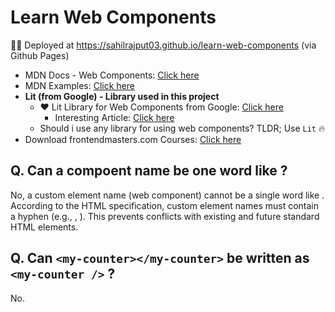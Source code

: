 # Learn Web Components

🚀🚀 Deployed at https://sahilrajput03.github.io/learn-web-components (via Github Pages)

- MDN Docs - Web Components: [Click here](https://developer.mozilla.org/en-US/docs/Web/API/Web_components)
- MDN Examples: [Click here](https://github.com/mdn/web-components-examples)
- **Lit (from Google) - Library used in this project**
  - ❤️ Lit Library for Web Components from Google: [Click here](https://lit.dev/docs/getting-started/)
    - Interesting Article: [Click here](https://goauthentik.io/blog/2023-05-04-i-gambled-against-react-and-lost/#3-reasons-i-chose-lit-over-react)
  - Should i use any library for using web components? TLDR; Use `Lit` 🔥
- Download frontendmasters.com Courses: [Click here](https://frontendmasters.com/courses/web-components/introduction/)

## Q. Can a compoent name be one word like <user> ?

No, a custom element name (web component) cannot be a single word like <user>. According to the HTML specification, custom element names must contain a hyphen (e.g., <my-user>, <user-profile>). This prevents conflicts with existing and future standard HTML elements.

## Q. Can `<my-counter></my-counter>` be written as `<my-counter />` ?

No.
